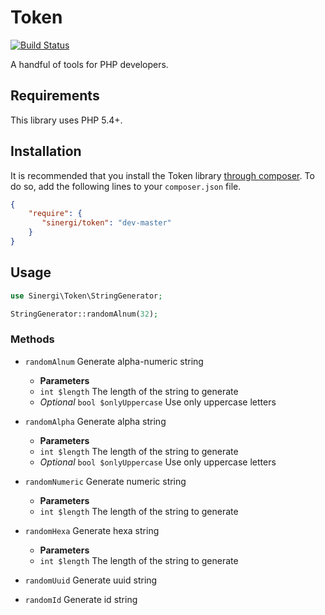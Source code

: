 # Token

[![Build Status](https://travis-ci.org/sinergi/token.svg)](https://travis-ci.org/sinergi/token)

A handful of tools for PHP developers.

<a name="requirements"></a>
## Requirements

This library uses PHP 5.4+.

<a name="installation"></a>
## Installation

It is recommended that you install the Token library [through composer](http://getcomposer.org/). To do so, add the following lines to your ``composer.json`` file.

```json
{
    "require": {
       "sinergi/token": "dev-master"
    }
}
```

<a name="usage"></a>
## Usage

```php
use Sinergi\Token\StringGenerator;

StringGenerator::randomAlnum(32);
```

### Methods

 * `randomAlnum` Generate alpha-numeric string
     * __Parameters__
     * `int $length` The length of the string to generate
     * _Optional_ `bool $onlyUppercase` Use only uppercase letters

 * `randomAlpha` Generate alpha string
     * __Parameters__
     * `int $length` The length of the string to generate
     * _Optional_ `bool $onlyUppercase` Use only uppercase letters

 * `randomNumeric` Generate numeric string
     * __Parameters__
     * `int $length` The length of the string to generate

 * `randomHexa` Generate hexa string
     * __Parameters__
     * `int $length` The length of the string to generate

 * `randomUuid` Generate uuid string

 * `randomId` Generate id string
